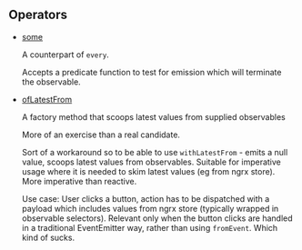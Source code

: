 ## Operators

* [some](https://stackblitz.com/edit/ts-rxjs-some-userland?file=index.ts)

    A counterpart of `every`.

    Accepts a predicate function to test for emission which will terminate the observable.

* [ofLatestFrom](https://stackblitz.com/edit/ts-rxjs-userland-oflatestfrom?file=index.ts)


    A factory method that scoops latest values from supplied observables

    More of an exercise than a real candidate.

    Sort of a workaround so to be able to use `withLatestFrom` - emits a null value, scoops latest values from observables.
    Suitable for imperative usage where it is needed to skim latest values (eg from ngrx store). More imperative than reactive.

    Use case: User clicks a button, action has to be dispatched with a payload
    which includes values from ngrx store (typically wrapped in observable selectors).
    Relevant only when the button clicks are handled in a traditional EventEmitter way,
    rather than using `fromEvent`. Which kind of sucks.
